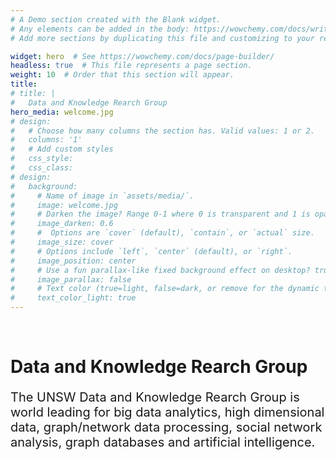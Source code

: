 ```yaml
---
# A Demo section created with the Blank widget.
# Any elements can be added in the body: https://wowchemy.com/docs/writing-markdown-latex/
# Add more sections by duplicating this file and customizing to your requirements.

widget: hero  # See https://wowchemy.com/docs/page-builder/
headless: true  # This file represents a page section.
weight: 10  # Order that this section will appear.
title: 
# title: |
#   Data and Knowledge Rearch Group
hero_media: welcome.jpg
# design:
#   # Choose how many columns the section has. Valid values: 1 or 2.
#   columns: '1'
#   # Add custom styles
#   css_style:
#   css_class:
# design:
#   background:
#     # Name of image in `assets/media/`.
#     image: welcome.jpg
#     # Darken the image? Range 0-1 where 0 is transparent and 1 is opaque.
#     image_darken: 0.6
#     #  Options are `cover` (default), `contain`, or `actual` size.
#     image_size: cover
#     # Options include `left`, `center` (default), or `right`.
#     image_position: center
#     # Use a fun parallax-like fixed background effect on desktop? true/false
#     image_parallax: false
#     # Text color (true=light, false=dark, or remove for the dynamic theme color).
#     text_color_light: true
---
```


<br>
<h1><strong>Data and Knowledge Rearch Group</strong></h1>
<p style="font-size: 1.25rem">The UNSW Data and Knowledge Rearch Group is world leading for big data analytics, high dimensional data, graph/network data processing, social network analysis, graph databases and artificial intelligence.</p>